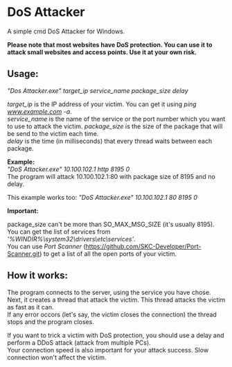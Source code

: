 # DoS Attacker
A simple cmd DoS Attacker for Windows.

**Please note that most websites have DoS protection. You can use it to attack small websites and access points. Use it at your own risk.**
## Usage:
*"Dos Attacker.exe" target_ip service_name package_size delay*

*target_ip* is the IP address of your victim. You can get it using *ping www.example.com -a*.  
*service_name* is the name of the service or the port number which you want to use to attack the victim.
*package_size* is the size of the package that will be send to the victim each time.  
*delay* is the time (in milliseconds) that every thread waits between each package.

**Example:**  
*"DoS Attacker.exe" 10.100.102.1 http 8195 0*  
The program will attack 10.100.102.1:80 with package size of 8195 and no delay.

This example works too: *"DoS Attacker.exe" 10.100.102.1 80 8195 0*

**Important:**

package_size can't be more than SO_MAX_MSG_SIZE (it's usually 8195).  
You can get the list of services from *'%WINDIR%\\system32\\drivers\\etc\\services'*.  
You can use *Port Scanner* (https://github.com/SKC-Developer/Port-Scanner.git) to get a list of all the open ports of your victim.

## How it works:
The program connects to the server, using the service you have chose.  
Next, it creates a thread that attack the victim. This thread attacks the victim as fast as it can.  
If any error occors (let's say, the victim closes the connection) the thread stops and the program closes.

If you want to trick a victim with DoS protection, you should use a delay and perform a DDoS attack (attack from multiple PCs).  
Your connection speed is also important for your attack success. Slow connection won't affect the victim.
